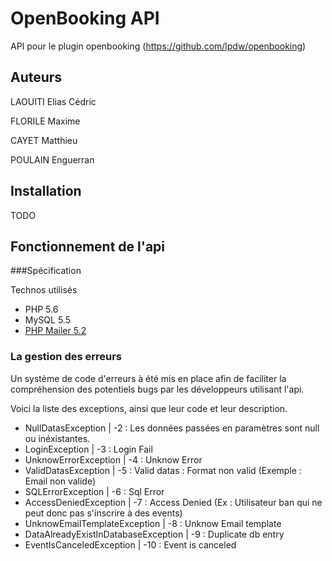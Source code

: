 # OpenBooking API
API pour le plugin openbooking (https://github.com/lpdw/openbooking)

## Auteurs 

LAOUITI Elias Cédric

FLORILE Maxime

CAYET Matthieu

POULAIN Enguerran

## Installation 
TODO

## Fonctionnement de l'api

###Spécification

Technos utilisés

- PHP 5.6
- MySQL 5.5
- [PHP Mailer 5.2](https://github.com/PHPMailer/PHPMailer/ "PHPMailer")


### La gestion des erreurs

Un système de code d'erreurs à été mis en place afin de faciliter la compréhension des potentiels bugs par les développeurs utilisant l'api. 

Voici la liste des exceptions, ainsi que leur code et leur description. 

- NullDatasException | -2 : Les données passées en paramètres sont null ou inéxistantes. 
- LoginException | -3 : Login Fail
- UnknowErrorException | -4 : Unknow Error
- ValidDatasException | -5 : Valid datas : Format non valid (Exemple : Email non valide)
- SQLErrorException | -6 : Sql Error
- AccessDeniedException | -7 : Access Denied (Ex : Utilisateur ban qui ne peut donc pas s'inscrire à des events)
- UnknowEmailTemplateException | -8 : Unknow Email template
- DataAlreadyExistInDatabaseException | -9 : Duplicate db entry
- EventIsCanceledException | -10 : Event is canceled 


 


